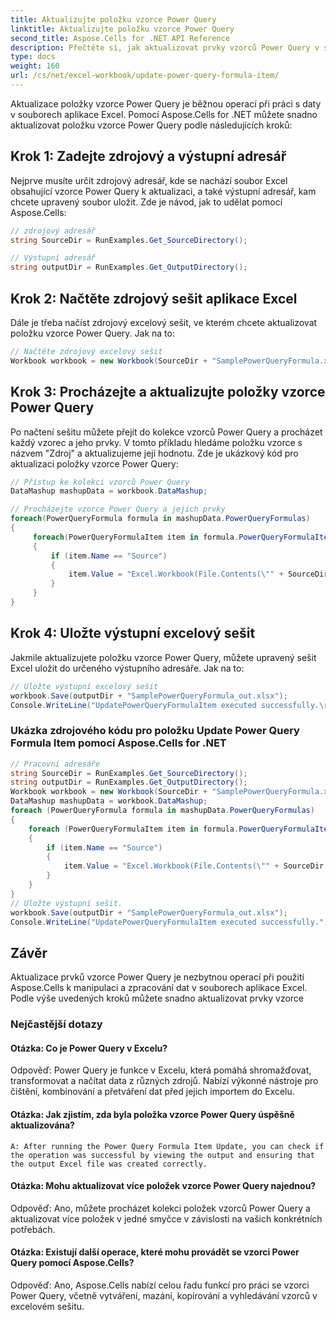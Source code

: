 ```yaml
---
title: Aktualizujte položku vzorce Power Query
linktitle: Aktualizujte položku vzorce Power Query
second_title: Aspose.Cells for .NET API Reference
description: Přečtěte si, jak aktualizovat prvky vzorců Power Query v souborech Excel pomocí Aspose.Cells for .NET.
type: docs
weight: 160
url: /cs/net/excel-workbook/update-power-query-formula-item/
---
```

Aktualizace položky vzorce Power Query je běžnou operací při práci s daty v souborech aplikace Excel. Pomocí Aspose.Cells for .NET můžete snadno aktualizovat položku vzorce Power Query podle následujících kroků:

## Krok 1: Zadejte zdrojový a výstupní adresář

Nejprve musíte určit zdrojový adresář, kde se nachází soubor Excel obsahující vzorce Power Query k aktualizaci, a také výstupní adresář, kam chcete upravený soubor uložit. Zde je návod, jak to udělat pomocí Aspose.Cells:

```csharp
// zdrojový adresář
string SourceDir = RunExamples.Get_SourceDirectory();

// Výstupní adresář
string outputDir = RunExamples.Get_OutputDirectory();
```

## Krok 2: Načtěte zdrojový sešit aplikace Excel

Dále je třeba načíst zdrojový excelový sešit, ve kterém chcete aktualizovat položku vzorce Power Query. Jak na to:

```csharp
// Načtěte zdrojový excelový sešit
Workbook workbook = new Workbook(SourceDir + "SamplePowerQueryFormula.xlsx");
```

## Krok 3: Procházejte a aktualizujte položky vzorce Power Query

Po načtení sešitu můžete přejít do kolekce vzorců Power Query a procházet každý vzorec a jeho prvky. V tomto příkladu hledáme položku vzorce s názvem "Zdroj" a aktualizujeme její hodnotu. Zde je ukázkový kód pro aktualizaci položky vzorce Power Query:

```csharp
// Přístup ke kolekci vzorců Power Query
DataMashup mashupData = workbook.DataMashup;

// Procházejte vzorce Power Query a jejich prvky
foreach(PowerQueryFormula formula in mashupData.PowerQueryFormulas)
{
     foreach(PowerQueryFormulaItem item in formula.PowerQueryFormulaItems)
     {
         if (item.Name == "Source")
         {
             item.Value = "Excel.Workbook(File.Contents(\"" + SourceDir + "SamplePowerQueryFormulaSource.xlsx\"), null, true)";
         }
     }
}
```

## Krok 4: Uložte výstupní excelový sešit

Jakmile aktualizujete položku vzorce Power Query, můžete upravený sešit Excel uložit do určeného výstupního adresáře. Jak na to:

```csharp
// Uložte výstupní excelový sešit
workbook.Save(outputDir + "SamplePowerQueryFormula_out.xlsx");
Console.WriteLine("UpdatePowerQueryFormulaItem executed successfully.\r\n");
```

### Ukázka zdrojového kódu pro položku Update Power Query Formula Item pomocí Aspose.Cells for .NET 
```csharp
// Pracovní adresáře
string SourceDir = RunExamples.Get_SourceDirectory();
string outputDir = RunExamples.Get_OutputDirectory();
Workbook workbook = new Workbook(SourceDir + "SamplePowerQueryFormula.xlsx");
DataMashup mashupData = workbook.DataMashup;
foreach (PowerQueryFormula formula in mashupData.PowerQueryFormulas)
{
	foreach (PowerQueryFormulaItem item in formula.PowerQueryFormulaItems)
	{
		if (item.Name == "Source")
		{
			item.Value = "Excel.Workbook(File.Contents(\"" + SourceDir + "SamplePowerQueryFormulaSource.xlsx\"), null, true)";
		}
	}
}
// Uložte výstupní sešit.
workbook.Save(outputDir + "SamplePowerQueryFormula_out.xlsx");
Console.WriteLine("UpdatePowerQueryFormulaItem executed successfully.");
```

## Závěr

Aktualizace prvků vzorce Power Query je nezbytnou operací při použití Aspose.Cells k manipulaci a zpracování dat v souborech aplikace Excel. Podle výše uvedených kroků můžete snadno aktualizovat prvky vzorce

### Nejčastější dotazy

#### Otázka: Co je Power Query v Excelu?
     
Odpověď: Power Query je funkce v Excelu, která pomáhá shromažďovat, transformovat a načítat data z různých zdrojů. Nabízí výkonné nástroje pro čištění, kombinování a přetváření dat před jejich importem do Excelu.

#### Otázka: Jak zjistím, zda byla položka vzorce Power Query úspěšně aktualizována?
    A: After running the Power Query Formula Item Update, you can check if the operation was successful by viewing the output and ensuring that the output Excel file was created correctly.

#### Otázka: Mohu aktualizovat více položek vzorce Power Query najednou?
    
Odpověď: Ano, můžete procházet kolekci položek vzorců Power Query a aktualizovat více položek v jedné smyčce v závislosti na vašich konkrétních potřebách.

#### Otázka: Existují další operace, které mohu provádět se vzorci Power Query pomocí Aspose.Cells?
    
Odpověď: Ano, Aspose.Cells nabízí celou řadu funkcí pro práci se vzorci Power Query, včetně vytváření, mazání, kopírování a vyhledávání vzorců v excelovém sešitu.